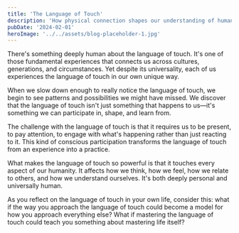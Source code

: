 ```yaml
---
title: 'The Language of Touch'
description: 'How physical connection shapes our understanding of human intimacy and belonging'
pubDate: '2024-02-01'
heroImage: '../../assets/blog-placeholder-1.jpg'
---
```


There's something deeply human about the language of touch. It's one of those fundamental experiences that connects us across cultures, generations, and circumstances. Yet despite its universality, each of us experiences the language of touch in our own unique way.

When we slow down enough to really notice the language of touch, we begin to see patterns and possibilities we might have missed. We discover that the language of touch isn't just something that happens to us—it's something we can participate in, shape, and learn from.

The challenge with the language of touch is that it requires us to be present, to pay attention, to engage with what's happening rather than just reacting to it. This kind of conscious participation transforms the language of touch from an experience into a practice.

What makes the language of touch so powerful is that it touches every aspect of our humanity. It affects how we think, how we feel, how we relate to others, and how we understand ourselves. It's both deeply personal and universally human.

As you reflect on the language of touch in your own life, consider this: what if the way you approach the language of touch could become a model for how you approach everything else? What if mastering the language of touch could teach you something about mastering life itself?